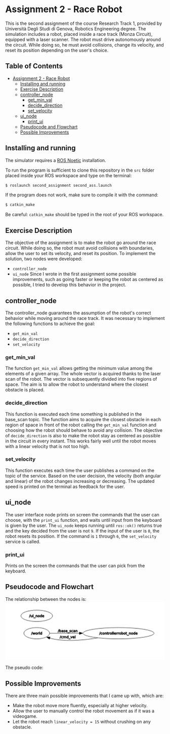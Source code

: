 Assignment 2 - Race Robot
===============================

This is the second assignment of the course Research Track 1, provided by Università Degli Studi di Genova, Robotics Engineering degree.
The simulation includes a robot, placed inside a race track (Monza Circuit), equipped with a laser scanner. The robot must drive autonomously around the circuit. While doing so, he must avoid collisions, change its velocity, and reset its position depending on the user's choice.

Table of Contents
----------------------

- [Assignment 2 - Race Robot](#assignment-2---race-robot)
  * [Installing and running](#installing-and-running)
  * [Exercise Description](#exercise-description)
  * [controller_node](#controller-node)
    + [get_min_val](#get-min-val)
    + [decide_direction](#decide-direction)
    + [set_velocity](#set-velocity)
  * [ui_node](#ui-node)
    + [print_ui](#print-ui)
  * [Pseudocode and Flowchart](#pseudocode-and-flowchart)
  * [Possible Improvements](#possible-improvements)

Installing and running
----------------------

The simulator requires a [ROS Noetic](http://wiki.ros.org/noetic/Installation) installation.

To run the program is sufficient to clone this repository in the `src` folder placed inside your ROS workspace and type on the terminal: 
```bash
$ roslaunch second_assignment second_ass.launch
```

If the program does not work, make sure to compile it with the command:
```bash
$ catkin_make
```
Be careful: `catkin_make` should be typed in the root of your ROS workspace.


Exercise Description
-----------------------------

The objective of the assignment is to make the robot go around the race circuit. While doing so, the robot must avoid collisions with boundaries, allow the user to set its velocity, and reset its position.
To implement the solution, two nodes were developed:
* `controller_node`
* `ui_node`
Since I wrote in the first assignment some possible improvements, such as going faster or keeping the robot as centered as possible, I tried to develop this behavior in the project.

## controller_node ##

The controller_node guarantees the assumption of the robot's correct behavior while moving around the race track. It was necessary to implement the following functions to achieve the goal:
* `get_min_val`
* `decide_direction`
* `set_velocity`

### get_min_val ###

The function `get_min_val` allows getting the minimum value among the elements of a given array. The whole vector is acquired thanks to the laser scan of the robot. The vector is subsequently divided into five regions of space. The aim is to allow the robot to understand where the closest obstacle is placed.

### decide_direction ###

This function is executed each time something is published in the base_scan topic. The function aims to acquire the closest obstacle in each region of space in front of the robot calling the `get_min_val` function and choosing how the robot should behave to avoid any collision. The objective of `decide_direction` is also to make the robot stay as centered as possible in the circuit in every instant. This works fairly well until the robot moves with a linear velocity that is not too high.

### set_velocity ###

This function executes each time the user publishes a command on the topic of the service. Based on the user decision, the velocity (both angular and linear) of the robot changes increasing or decreasing. The updated speed is printed on the terminal as feedback for the user. 

## ui_node ##

The user interface node prints on screen the commands that the user can choose, with the `print_ui` function, and waits until input from the keyboard is given by the user. The `ui_node` keeps running until `ros::ok()` returns true and the key decided from the user is not `9`. If the input of the user is `0`, the robot resets its position. If the command is `1` through `6`, the `set_velocity` service is called.

### print_ui ###

Prints on the screen the commands that the user can pick from the keyboard.

Pseudocode and Flowchart
-----------------------------

The relationship between the nodes is:
![relathionship_between_nodes](https://github.com/FraFerrazzi/second_assignment/blob/main/images/nodes%20relationship.png)

The pseudo code:

Possible Improvements
-----------------------------

There are three main possible improvements that I came up with, which are:
* Make the robot move more fluently, especially at higher velocity.
* Allow the user to manually control the robot movement as if it was a videogame.
* Let the robot reach `linear_velocity = 15` without crushing on any obstacle.

